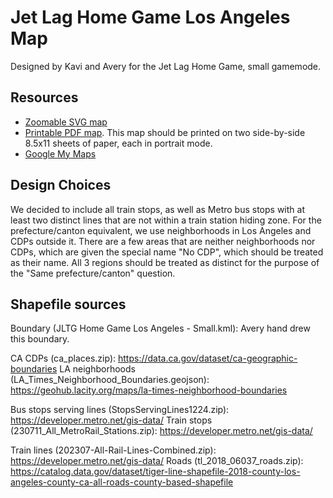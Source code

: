 # Jet Lag Home Game Los Angeles Map

Designed by Kavi and Avery for the Jet Lag Home Game, small gamemode.

## Resources

- [Zoomable SVG map](https://raw.githubusercontent.com/kavigupta/jet-lag-small-game-la/main/print-map.svg)
- [Printable PDF map](https://raw.githubusercontent.com/kavigupta/jet-lag-small-game-la/main/print_map.pdf). This
    map should be printed on two side-by-side 8.5x11 sheets of paper, each in portrait mode.
- [Google My Maps](https://www.google.com/maps/d/edit?mid=1BKx9rX0BonyyMdFFSdzmTasXtM5NeZE&usp=sharing)

## Design Choices

We decided to include all train stops, as well as Metro bus stops with at least two distinct lines that are not within a train station hiding zone.
For the prefecture/canton equivalent, we use neighborhoods in Los Angeles and CDPs outside it. There are a few areas that are neither neighborhoods nor CDPs,
which are given the special name "No CDP", which should be treated as their name. All 3 regions should be treated as distinct for the purpose of the "Same prefecture/canton"
question.


## Shapefile sources

Boundary (JLTG Home Game Los Angeles - Small.kml): Avery hand drew this boundary.

CA CDPs (ca_places.zip): https://data.ca.gov/dataset/ca-geographic-boundaries
LA neighborhoods (LA_Times_Neighborhood_Boundaries.geojson): https://geohub.lacity.org/maps/la-times-neighborhood-boundaries

Bus stops serving lines (StopsServingLines1224.zip): https://developer.metro.net/gis-data/
Train stops (230711_All_MetroRail_Stations.zip): https://developer.metro.net/gis-data/

Train lines (202307-All-Rail-Lines-Combined.zip): https://developer.metro.net/gis-data/
Roads (tl_2018_06037_roads.zip): https://catalog.data.gov/dataset/tiger-line-shapefile-2018-county-los-angeles-county-ca-all-roads-county-based-shapefile
